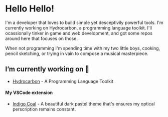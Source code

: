 # Hello Hello!
I'm a developer that loves to build simple yet desceptivily powerful tools. I'm currently working on 
Hydrocarbon, a programming language toolkit. I'll ocassionally tinker in game and web development, and got some
repos around here that focuses on those. 

When not programming I'm spending time with my two little boys, cooking, pencil sketching, or trying in vain to compose a musical
masterpiece. 

## I’m currently working on 🔭

- [Hydrocarbon](https://www.github.com/acweathersby/hydrocarbon) - A Programming Language Toolkit

#### My VSCode extension
- [Indigo Coal](https://www.github.com/acweathersby/indigo-coal) - A beautiful dark pastel theme that's ensures my optical perscription remains constant.
